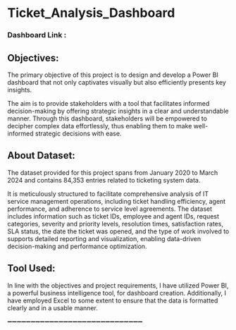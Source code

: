 # Ticket_Analysis_Dashboard

### Dashboard Link : 

## Objectives:
The primary objective of this project is to design and develop a Power BI dashboard that not only captivates visually but also efficiently presents key insights.

The aim is to provide stakeholders with a tool that facilitates informed decision-making by offering strategic insights in a clear and understandable manner. Through this dashboard, stakeholders will be empowered to decipher complex data effortlessly, thus enabling them to make well-informed strategic decisions with ease.

## About Dataset:
The dataset provided for this project spans from January 2020 to March 2024 and contains 84,353 entries related to ticketing system data.

It is meticulously structured to facilitate comprehensive analysis of IT service management operations, including ticket handling efficiency, agent performance, and adherence to service level agreements. The dataset includes information such as ticket IDs, employee and agent IDs, request categories, severity and priority levels, resolution times, satisfaction rates, SLA status, the date the ticket was opened, and the type of work involved to supports detailed reporting and visualization, enabling data-driven decision-making and performance optimization.

## Tool Used:
In line with the objectives and project requirements, I have utilized Power BI, a powerful business intelligence tool, for dashboard creation. Additionally, I have employed Excel to some extent to ensure that the data is formatted clearly and in a usable manner.

➖➖➖➖➖➖➖➖➖➖➖➖➖➖➖➖➖➖➖➖➖➖➖➖➖➖➖➖➖
